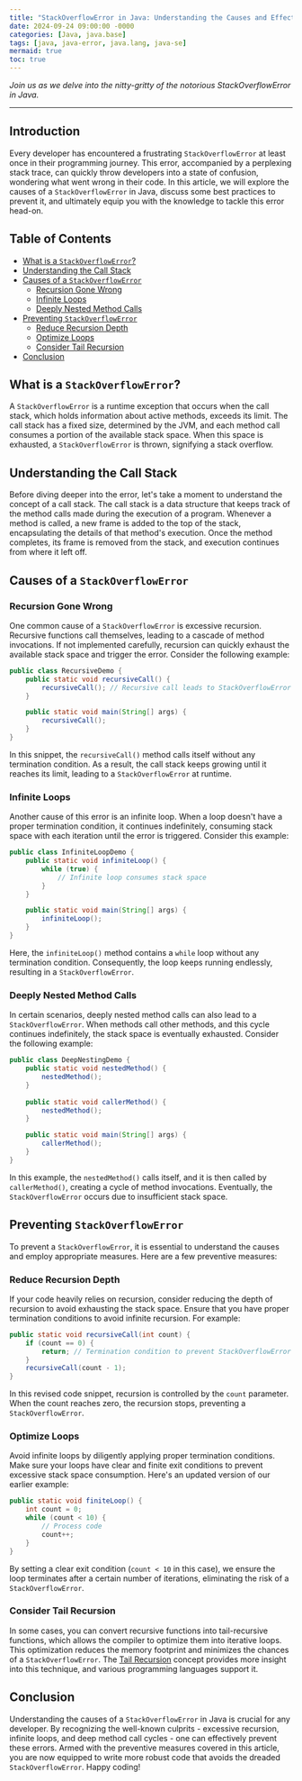 ```yaml
---
title: "StackOverflowError in Java: Understanding the Causes and Effective Solutions"
date: 2024-09-24 09:00:00 -0000
categories: [Java, java.base]
tags: [java, java-error, java.lang, java-se]
mermaid: true
toc: true
---
```



*Join us as we delve into the nitty-gritty of the notorious StackOverflowError in Java.* 

---
Introduction
-------------

Every developer has encountered a frustrating `StackOverflowError` at least once in their programming journey. This error, accompanied by a perplexing stack trace, can quickly throw developers into a state of confusion, wondering what went wrong in their code. In this article, we will explore the causes of a `StackOverflowError` in Java, discuss some best practices to prevent it, and ultimately equip you with the knowledge to tackle this error head-on.

Table of Contents
-----------------

- [What is a `StackOverflowError`?](#what-is-a-stackoverflowerror)
- [Understanding the Call Stack](#understanding-the-call-stack)
- [Causes of a `StackOverflowError`](#causes-of-a-stackoverflowerror)
  - [Recursion Gone Wrong](#recursion-gone-wrong)
  - [Infinite Loops](#infinite-loops)
  - [Deeply Nested Method Calls](#deeply-nested-method-calls)
- [Preventing `StackOverflowError`](#preventing-stackoverflowerror)
  - [Reduce Recursion Depth](#reduce-recursion-depth)
  - [Optimize Loops](#optimize-loops)
  - [Consider Tail Recursion](#consider-tail-recursion)
- [Conclusion](#conclusion)

What is a `StackOverflowError`?
-------------------------------

A `StackOverflowError` is a runtime exception that occurs when the call stack, which holds information about active methods, exceeds its limit. The call stack has a fixed size, determined by the JVM, and each method call consumes a portion of the available stack space. When this space is exhausted, a `StackOverflowError` is thrown, signifying a stack overflow.

Understanding the Call Stack
----------------------------

Before diving deeper into the error, let's take a moment to understand the concept of a call stack. The call stack is a data structure that keeps track of the method calls made during the execution of a program. Whenever a method is called, a new frame is added to the top of the stack, encapsulating the details of that method's execution. Once the method completes, its frame is removed from the stack, and execution continues from where it left off.

Causes of a `StackOverflowError`
--------------------------------

### Recursion Gone Wrong

One common cause of a `StackOverflowError` is excessive recursion. Recursive functions call themselves, leading to a cascade of method invocations. If not implemented carefully, recursion can quickly exhaust the available stack space and trigger the error. Consider the following example:

```java
public class RecursiveDemo {
    public static void recursiveCall() {
        recursiveCall(); // Recursive call leads to StackOverflowError
    }

    public static void main(String[] args) {
        recursiveCall();
    }
}
```

In this snippet, the `recursiveCall()` method calls itself without any termination condition. As a result, the call stack keeps growing until it reaches its limit, leading to a `StackOverflowError` at runtime.

### Infinite Loops

Another cause of this error is an infinite loop. When a loop doesn't have a proper termination condition, it continues indefinitely, consuming stack space with each iteration until the error is triggered. Consider this example:

```java
public class InfiniteLoopDemo {
    public static void infiniteLoop() {
        while (true) {
            // Infinite loop consumes stack space
        }
    }

    public static void main(String[] args) {
        infiniteLoop();
    }
}
```

Here, the `infiniteLoop()` method contains a `while` loop without any termination condition. Consequently, the loop keeps running endlessly, resulting in a `StackOverflowError`.

### Deeply Nested Method Calls

In certain scenarios, deeply nested method calls can also lead to a `StackOverflowError`. When methods call other methods, and this cycle continues indefinitely, the stack space is eventually exhausted. Consider the following example:

```java
public class DeepNestingDemo {
    public static void nestedMethod() {
        nestedMethod();
    }
    
    public static void callerMethod() {
        nestedMethod();
    }

    public static void main(String[] args) {
        callerMethod();
    }
}
```

In this example, the `nestedMethod()` calls itself, and it is then called by `callerMethod()`, creating a cycle of method invocations. Eventually, the `StackOverflowError` occurs due to insufficient stack space.

Preventing `StackOverflowError`
-------------------------------

To prevent a `StackOverflowError`, it is essential to understand the causes and employ appropriate measures. Here are a few preventive measures:

### Reduce Recursion Depth

If your code heavily relies on recursion, consider reducing the depth of recursion to avoid exhausting the stack space. Ensure that you have proper termination conditions to avoid infinite recursion. For example:

```java
public static void recursiveCall(int count) {
    if (count == 0) {
        return; // Termination condition to prevent StackOverflowError
    }
    recursiveCall(count - 1);
}
```

In this revised code snippet, recursion is controlled by the `count` parameter. When the count reaches zero, the recursion stops, preventing a `StackOverflowError`.

### Optimize Loops

Avoid infinite loops by diligently applying proper termination conditions. Make sure your loops have clear and finite exit conditions to prevent excessive stack space consumption. Here's an updated version of our earlier example:

```java
public static void finiteLoop() {
    int count = 0;
    while (count < 10) {
        // Process code
        count++;
    }
}
```

By setting a clear exit condition (`count < 10` in this case), we ensure the loop terminates after a certain number of iterations, eliminating the risk of a `StackOverflowError`.

### Consider Tail Recursion

In some cases, you can convert recursive functions into tail-recursive functions, which allows the compiler to optimize them into iterative loops. This optimization reduces the memory footprint and minimizes the chances of a `StackOverflowError`. The [Tail Recursion](https://en.wikipedia.org/wiki/Tail_call) concept provides more insight into this technique, and various programming languages support it.

Conclusion
----------

Understanding the causes of a `StackOverflowError` in Java is crucial for any developer. By recognizing the well-known culprits - excessive recursion, infinite loops, and deep method call cycles - one can effectively prevent these errors. Armed with the preventive measures covered in this article, you are now equipped to write more robust code that avoids the dreaded `StackOverflowError`. Happy coding!

